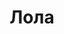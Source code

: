 ---
title: "Лола"
description: "Я нежная и приятная в общении, а также привлекательна и обворожительна, поэтому снять девушку эскорт в моем лице значит сделать отличный выбор! На встречу с мужчиной я одеваю красивое нижнее белье, чтобы доставить ему эстетическое удовольствие. 

Я занимаюсь стрип пластикой, люблю танцевать и заниматься спортом. Эти хобби совершенствует мою фигуру и делают ее необычайно гибкой. Эскорт-сопровождение также стал моим увлечением, позволяющим заводить новые знакомства с приятными мужчинами. Эскорт девушки заказать ты сможешь через менеджера агентства, с которым можно обговорить детали нашей встречи.  "
Price: "От 1000$"
height: "167"
weight: "46"
age: "19"
folder: lola3
mainImage: 1.webp
images:
  - 2.webp
  - 3.webp
---